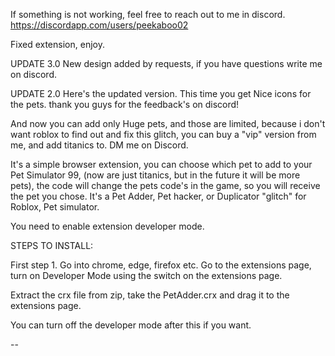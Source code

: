If something is not working, feel free to reach out to me in discord. https://discordapp.com/users/peekaboo02

Fixed extension, enjoy.

UPDATE 3.0
New design added by requests, if you have questions write me on discord.

UPDATE 2.0
Here's the updated version. This time you get Nice icons for the pets.
thank you guys for the feedback's on discord!

And now you can add only Huge pets, and those are limited, because i don't want roblox to find out and fix this glitch, 
you can buy a "vip" version from me, and add titanics to. DM me on Discord.


It's a simple browser extension, you can choose which pet to add to your Pet Simulator 99, (now are just titanics, but in the future it will be more pets), the code will change the pets code's in the game, so you will receive the pet you chose. It's a Pet Adder, Pet hacker, or Duplicator "glitch" for Roblox, Pet simulator.

You need  to enable extension developer mode.

STEPS TO INSTALL:

First step 1. Go into chrome, edge, firefox etc. 
Go to the extensions page, 
turn on Developer Mode using the switch on the extensions page.

Extract the crx file from zip, take the PetAdder.crx  and drag it to the extensions page.

You can turn off the developer mode after this if you want.

--

